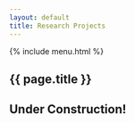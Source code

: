 ```yaml
--- 
layout: default
title: Research Projects
---
```

{% include menu.html %}
## {{ page.title }}
## Under Construction! 
